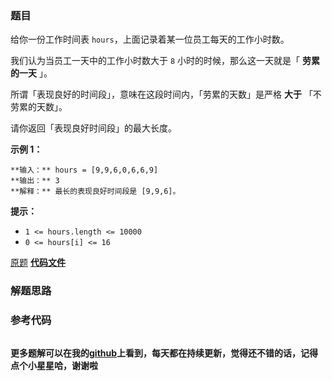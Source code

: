 ### 题目
给你一份工作时间表 `hours`，上面记录着某一位员工每天的工作小时数。

我们认为当员工一天中的工作小时数大于 `8` 小时的时候，那么这一天就是「 **劳累的一天** 」。

所谓「表现良好的时间段」，意味在这段时间内，「劳累的天数」是严格 **大于** 「不劳累的天数」。

请你返回「表现良好时间段」的最大长度。



**示例 1：**

    
    
    **输入：** hours = [9,9,6,0,6,6,9]
    **输出：** 3
    **解释：** 最长的表现良好时间段是 [9,9,6]。



**提示：**

  * `1 <= hours.length <= 10000`
  * `0 <= hours[i] <= 16`

[原题](https://leetcode-cn.com/problems/longest-well-performing-interval/)    **[代码文件]()**


### 解题思路




### 参考代码

```go


```




**更多题解可以在我的[github](https://github.com/LZH139/leetcode_Go)上看到，每天都在持续更新，觉得还不错的话，记得点个小星星哈，谢谢啦**
